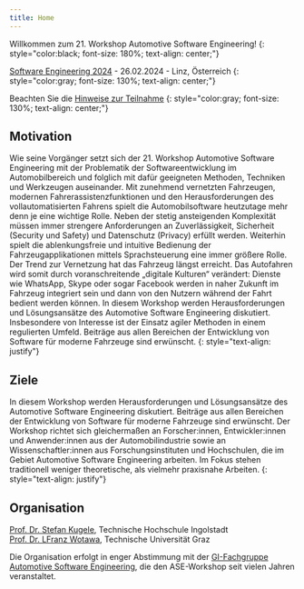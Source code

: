 ```yaml
---
title: Home
---
```


Willkommen zum 21. Workshop Automotive Software Engineering!
{: style="color:black; font-size: 180%; text-align: center;"}

[Software Engineering 2024](https://se2024.se.jku.at) - 26.02.2024 - Linz, Österreich
{: style="color:gray; font-size: 130%; text-align: center;"}

Beachten Sie die [Hinweise zur Teilnahme](https://ase-workshop.github.io/2024/1-registrierung.html)
{: style="color:gray; font-size: 130%; text-align: center;"}

## Motivation

Wie seine Vorgänger setzt sich der 21. Workshop Automotive Software Engineering mit der Problematik der Softwareentwicklung im Automobilbereich und folglich mit dafür geeigneten Methoden, Techniken und Werkzeugen auseinander. Mit zunehmend vernetzten Fahrzeugen, modernen Fahrerassistenzfunktionen und den Herausforderungen des vollautomatisierten Fahrens spielt die Automobilsoftware heutzutage mehr denn je eine wichtige Rolle. Neben der stetig ansteigenden Komplexität müssen immer strengere Anforderungen an Zuverlässigkeit, Sicherheit (Security und Safety) und Datenschutz (Privacy) erfüllt werden. Weiterhin spielt die ablenkungsfreie und intuitive Bedienung der Fahrzeugapplikationen mittels Sprachsteuerung eine immer größere Rolle. Der Trend zur Vernetzung hat das Fahrzeug längst erreicht. Das Autofahren wird somit durch voranschreitende „digitale Kulturen“ verändert: Dienste wie WhatsApp, Skype oder sogar Facebook werden in naher Zukunft im Fahrzeug integriert sein und dann von den Nutzern während der Fahrt bedient werden können.  In diesem Workshop werden Herausforderungen und Lösungsansätze des Automotive Software Engineering diskutiert. Insbesondere von Interesse ist der Einsatz agiler Methoden in einem regulierten Umfeld. Beiträge aus allen Bereichen der Entwicklung von Software für moderne Fahrzeuge sind erwünscht.
{: style="text-align: justify"}


## Ziele

In diesem Workshop werden Herausforderungen und Lösungsansätze des Automotive Software Engineering diskutiert. Beiträge aus allen Bereichen der Entwicklung von Software für moderne Fahrzeuge sind erwünscht. Der Workshop richtet sich gleichermaßen an Forscher:innen, Entwickler:innen und Anwender:innen aus der Automobilindustrie sowie an Wissenschaftler:innen aus Forschungsinstituten und Hochschulen, die im Gebiet Automotive Software Engineering arbeiten. Im Fokus stehen traditionell weniger theoretische, als vielmehr praxisnahe Arbeiten.
{: style="text-align: justify"}

## Organisation

[Prof. Dr. Stefan Kugele](https://www.thi.de/suche/mitarbeiter/stefan-kugele/), Technische Hochschule Ingolstadt<br/> 
[Prof. Dr. LFranz Wotawa](https://www.tugraz.at/institute/ist/research/group-wotawa), Technische Universität Graz<br/>


Die Organisation erfolgt in enger Abstimmung mit der [GI-Fachgruppe Automotive Software Engineering](http://fg-ase.gi.de/), die den ASE-Workshop seit vielen Jahren veranstaltet. 
